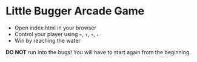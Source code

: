 Little Bugger Arcade Game
===============================

* Open index.html in your browser
* Control your player using `←`, `↑`, `→`, `↓` 
* Win by reaching the water 

**DO NOT** run into the bugs! You will have to start again from the beginning.